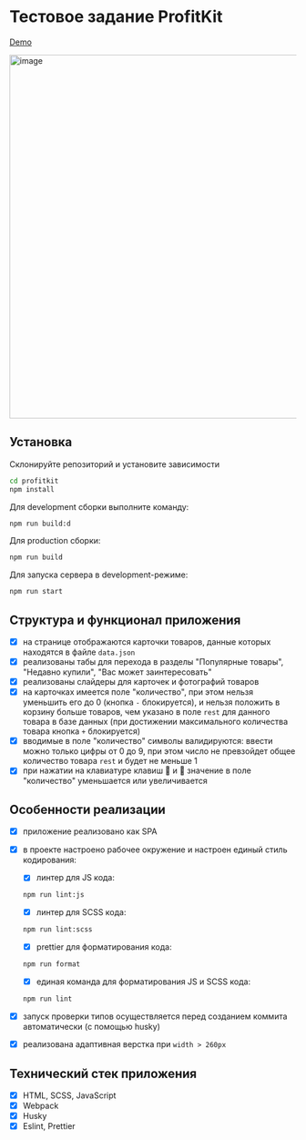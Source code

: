 # Тестовое задание ProfitKit

[Demo](https://profitkit-leleo.onrender.com/)

[<img width="639" alt="image" src="https://user-images.githubusercontent.com/88904845/218285184-ce3a7abe-5a62-444b-aa70-4a8c5ff800d6.png">](https://profitkit-leleo.onrender.com/)

## Установка

Склонируйте репозиторий и установите зависимости

```sh
cd profitkit
npm install
```

Для development сборки выполните команду:

```sh
npm run build:d
```

Для production сборки:

```sh
npm run build
```

Для запуска сервера в development-режиме:

```sh
npm run start
```

## Структура и функционал приложения

- [x] на странице отображаются карточки товаров, данные которых находятся в файле `data.json`
- [x] реализованы табы для перехода в разделы "Популярные товары", "Недавно купили", "Вас может заинтересовать"
- [x] реализованы слайдеры для карточек и фотографий товаров
- [x] на карточках имеется поле "количество", при этом нельзя уменьшить его до 0 (кнопка `-` блокируется), и нельзя положить в корзину больше товаров, чем указано в поле `rest` для данного товара в базе данных (при достижении максимального количества товара кнопка `+` блокируется)
- [x] вводимые в поле "количество" символы валидируются: ввести можно только цифры от 0 до 9, при этом число не превзойдет общее количество товара `rest` и будет не меньше 1
- [x] при нажатии на клавиатуре клавиш 🔽 и 🔼 значение в поле "количество" уменьшается или увеличивается

## Особенности реализации

- [x] приложение реализовано как SPA
- [x] в проекте настроено рабочее окружение и настроен единый стиль кодирования:

  - [x] линтер для JS кода:

  ```sh
  npm run lint:js
  ```

  - [x] линтер для SCSS кода:

  ```sh
  npm run lint:scss
  ```

  - [x] prettier для форматирования кода:

  ```sh
  npm run format
  ```

  - [x] единая команда для форматирования JS и SCSS кода:

  ```sh
  npm run lint
  ```

- [x] запуск проверки типов осуществляется перед созданием коммита автоматически (с помощью husky)

- [x] реализована адаптивная верстка при `width > 260px`

## Технический стек приложения

- [x] HTML, SCSS, JavaScript
- [x] Webpack
- [x] Husky
- [x] Eslint, Prettier
